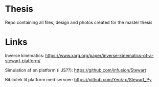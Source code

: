 # Thesis

Repo containing all files, design and photos created for the master thesis

# Links

Inverse kinematics: https://www.xarg.org/paper/inverse-kinematics-of-a-stewart-platform/

Simulation af en platform (i JS??): https://github.com/infusion/Stewart

Bibliotek til platform med servoer: https://github.com/Yeok-c/Stewart_Py
